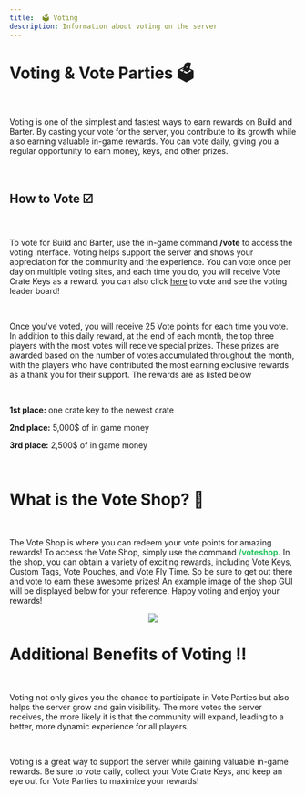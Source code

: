 ```yaml
---
title:  🗳️ Voting
description: Information about voting on the server
---
```


# **Voting & Vote Parties 🗳️**

<br>


Voting is one of the simplest and fastest ways to earn rewards on Build and Barter. By casting your vote for the server, you contribute to its growth while also earning valuable in-game rewards. You can vote daily, giving you a regular opportunity to earn money, keys, and other prizes.

<br> 

## **How to Vote ☑️**

<br>

To vote for Build and Barter, use the in-game command **/vote** to access the voting interface. Voting helps support the server and shows your appreciation for the community and the experience. You can vote once per day on multiple voting sites, and each time you do, you will receive Vote Crate Keys as a reward. you can also click [here](https://buildandbarter.net/vote) to vote and see the voting leader board!

<br>

Once you've voted, you will receive 25 Vote points for each time you vote. In addition to this daily reward, at the end of each month, the top three players with the most votes will receive special prizes. These prizes are awarded based on the number of votes accumulated throughout the month, with the players who have contributed the most earning exclusive rewards as a thank you for their support. The rewards are as listed below

<br>

**1st place:** one crate key to the newest crate

**2nd place:** 5,000$ of in game money

**3rd place:** 2,500$ of in game money

<br>

# **What is the Vote Shop? 🎉**

<br>

The Vote Shop is where you can redeem your vote points for amazing rewards! To access the Vote Shop, simply use the command <span style="color:#22c55e;"><b>/voteshop.</b></span> In the shop, you can obtain a variety of exciting rewards, including Vote Keys, Custom Tags, Vote Pouches, and Vote Fly Time. So be sure to get out there and vote to earn these awesome prizes! An example image of the shop GUI will be displayed below for your reference. Happy voting and enjoy your rewards!

<p align="center">
   <img src=/img/VoteShop_gui.png" />


# **Additional Benefits of Voting ‼️**

<br>

Voting not only gives you the chance to participate in Vote Parties but also helps the server grow and gain visibility. The more votes the server receives, the more likely it is that the community will expand, leading to a better, more dynamic experience for all players.

<br>

Voting is a great way to support the server while gaining valuable in-game rewards. Be sure to vote daily, collect your Vote Crate Keys, and keep an eye out for Vote Parties to maximize your rewards!




